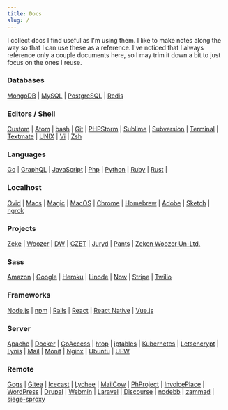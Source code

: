 ```yaml
---
title: Docs
slug: /
---
```


I collect docs I find useful as I'm using them. I like to make notes along the way so that I can use these as a reference. I've noticed that I always reference only a couple documents here, so I may trim it down a bit to just focus on the ones I reuse. 

### Databases
[MongoDB](db/mongodb) |
[MySQL](db/mysql) |
[PostgreSQL](db/PostgreSQL) |
[Redis](db/redis)

### Editors / Shell
[Custom](editors/custom) |
[Atom](editors/atom) |
[bash](editors/bash) |
[Git](editors/git) |
[PHPStorm](editors/phpstorm) |
[Sublime](editors/sublime) |
[Subversion](editors/subversion) |
[Terminal](editors/terminal) |
[Textmate](editors/textmate) |
[UNIX](editors/unix) |
[Vi](editors/vi) |
[Zsh](editors/zsh)

### Languages
[Go](lang/golang) |
[GraphQL](lang/graphql) |
[JavaScript](lang/JavaScript) |
[Php](lang/PHP) |
[Python](lang/python) |
[Ruby](lang/ruby) |
[Rust](lang/rust) |

### Localhost  
[Ovid](localhost/ovid) |
[Macs](localhost/macs) |
[Magic](localhost/magic) |
[MacOS](localhost/macos) |
[Chrome](localhost/chrome) |
[Homebrew](localhost/brew) |
[Adobe](localhost/adobe) |
[Sketch](localhost/sketch) |
[ngrok](localhost/ngrok)

### Projects
[Zeke](projects/zeke) |
[Woozer](projects/woozer) |
[DW](projects/dw) |
[GZET](projects/gzet) |
[Juryd](projects/juryd) |
[Pants](projects/pants) |
[Zeken Woozer Un-Ltd.](projects/zw)

### Sass
[Amazon](saas/aws) |
[Google](saas/google) |
[Heroku](saas/heroku) |
[Linode](saas/linode) |
[Now](saas/now) |
[Stripe](saas/stripe) |
[Twilio](saas/twilio)

### Frameworks
[Node.js](waf/nodejs) |
[npm](waf/npm) |
[Rails](waf/rails) |
[React](waf/react) |
[React Native](waf/react_native) |
[Vue.js](waf/vue)

### Server
[Apache](server/apache) |
[Docker](server/docker) |
[GoAccess](server/goaccess) |
[htop](server/htop) |
[iptables](server/iptables) |
[Kubernetes](server/kubernetes) |
[Letsencrypt](server/letsencrypt) |
[Lynis](server/lynis) |
[Mail](server/mail) |
[Monit](server/monit) |
[Nginx](server/nginx) |
[Ubuntu](server/ubuntu) |
[UFW](server/ufw)

### Remote
[Gogs](host/gogs) |
[Gitea](host/gitea) |
[Icecast](host/icecast) |
[Lychee](host/lychee) |
[MailCow](host/mailcow) |
[PhProject](host/phproject) |
[InvoicePlace](host/invoiceplane) |
[WordPress](host/WordPress) |
[Drupal](host/drupal) |
[Webmin](host/webmin) |
[Laravel](host/laravel) |
[Discourse](host/discourse) |
[nodebb](host/nodebb) |
[zammad](host/zammad) |
[siege-sproxy](host/siege-sproxy)
